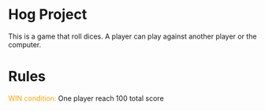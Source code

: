 # Hog Project 
This is a game that roll dices. A player can play against another player or the computer. <br />

# Rules 

<span style="color:orange;">WIN condition:</span> One player reach 100 total score 
